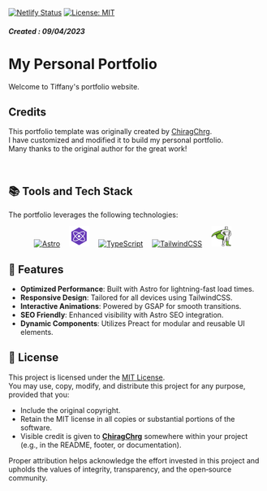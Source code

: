 [![Netlify Status](https://api.netlify.com/api/v1/badges/530c2667-5dbc-4df3-824c-de37f975c833/deploy-status)](https://app.netlify.com/sites/chiragchrg/deploys)
[![License: MIT](https://img.shields.io/badge/License-MIT-yellow.svg)](https://opensource.org/licenses/MIT)

##### Created : 09/04/2023

# My Personal Portfolio
Welcome to Tiffany's portfolio website.

## Credits

This portfolio template was originally created by [ChiragChrg](https://github.com/ChiragChrg).  
I have customized and modified it to build my personal portfolio.  
Many thanks to the original author for the great work!

<br/>

## 📚 Tools and Tech Stack

The portfolio leverages the following technologies:
<div align="center">
      <a href="https://astro.build/" title="Astro"><img src="https://skillicons.dev/icons?i=astro" alt="Astro" width="40" height="40"/></a>&emsp;
      <a href="https://preactjs.com/" title="Preact.js"><img src="https://raw.githubusercontent.com/ChiragChrg/ChiragChrg.github.io/main/icons/preactjs.svg" alt="Preact.js" width="40" height="40"/></a>&emsp;
      <a href="https://www.typescriptlang.org/docs/" title="TypeScript"><img src="https://skillicons.dev/icons?i=typescript" alt="TypeScript" width="40" height="40"/></a>&emsp;
      <a href="https://tailwindcss.com/docs/installation" title="TailwindCSS"><img src="https://skillicons.dev/icons?i=tailwind" alt="TailwindCSS" width="40" height="40"/></a>&emsp;
      <a href="https://greensock.com/docs/" title="GSAP"><img src="https://raw.githubusercontent.com/ChiragChrg/ChiragChrg.github.io/main/icons/gsap.svg" alt="GSAP" width="40" height="40"/></a>&emsp;
</div>


## 🌟 Features

- **Optimized Performance**: Built with Astro for lightning-fast load times.
- **Responsive Design**: Tailored for all devices using TailwindCSS.
- **Interactive Animations**: Powered by GSAP for smooth transitions.
- **SEO Friendly**: Enhanced visibility with Astro SEO integration.
- **Dynamic Components**: Utilizes Preact for modular and reusable UI elements.

## 📄 License

This project is licensed under the [MIT License](LICENSE).  
You may use, copy, modify, and distribute this project for any purpose, provided that you:

- Include the original copyright.
- Retain the MIT license in all copies or substantial portions of the software.
- Visible credit is given to **[ChiragChrg](https://github.com/ChiragChrg)** somewhere within your project (e.g., in the README, footer, or documentation).

Proper attribution helps acknowledge the effort invested in this project and upholds the values of integrity, transparency, and the open‑source community.
